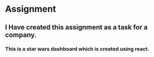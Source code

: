 # Assignment
## I Have created this assignment as a task for a company.
### This is a star wars dashboard which is created using react. 
